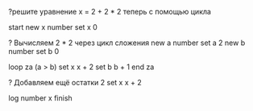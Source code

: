 ?решите уравнение x = 2 + 2 * 2 теперь с помощью цикла

start
new x number
set x 0

? Вычисляем 2 * 2 через цикл сложения
new a number
set a 2
new b number
set b 0

loop za (a > b)
    set x x + 2
    set b b + 1
end za

? Добавляем ещё остатки 2
set x x + 2

log number x
finish
